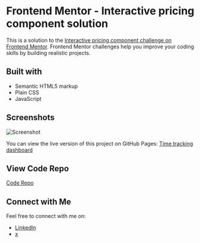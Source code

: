 # Frontend Mentor - Interactive pricing component solution

This is a solution to the [Interactive pricing component challenge on Frontend Mentor](https://www.frontendmentor.io/challenges/interactive-pricing-component-t0m8PIyY8). Frontend Mentor challenges help you improve your coding skills by building realistic projects. 

## Built with

- Semantic HTML5 markup
- Plain CSS
- JavaScript


## Screenshots

![Screenshot](img/screenshot.png)

You can view the live version of this project on GitHub Pages: [Time tracking dashboard](https://iamupo.github.io/FrontendMentor-Solutions/interactive-pricing-component-main/)

## View Code Repo

[Code Repo](https://github.com/iamupo/FrontendMentor-Solutions/tree/main/interactive-pricing-component-main)

## Connect with Me

Feel free to connect with me on:

- [LinkedIn](https://www.linkedin.com/in/iamupo/)
- [x](https://www.x.com/iamupo/)